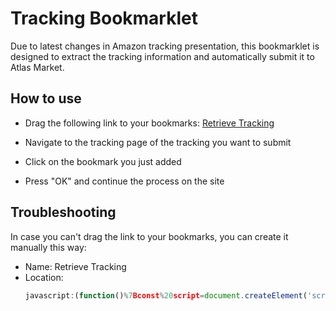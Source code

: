 # Tracking Bookmarklet

Due to latest changes in Amazon tracking presentation, this bookmarklet is designed
to extract the tracking information and automatically submit it to Atlas Market.

## How to use

* Drag the following link to your bookmarks: <a href="javascript:(function()%7Bconst%20script=document.createElement('script');script.setAttribute('src','https://atlasmarket.github.io/amazon-tracking-bookmarklet/index.js');document.body.appendChild(script);%7D());">Retrieve Tracking</a>
  
* Navigate to the tracking page of the tracking you want to submit
  
* Click on the bookmark you just added

* Press "OK" and continue the process on the site

## Troubleshooting

In case you can't drag the link to your bookmarks, you can create it manually this way:

* Name: Retrieve Tracking
* Location:
  ```js
  javascript:(function()%7Bconst%20script=document.createElement('script');script.setAttribute('src','https://atlasmarket.github.io/amazon-tracking-bookmarklet/index.js');document.body.appendChild(script);%7D());
  ```

